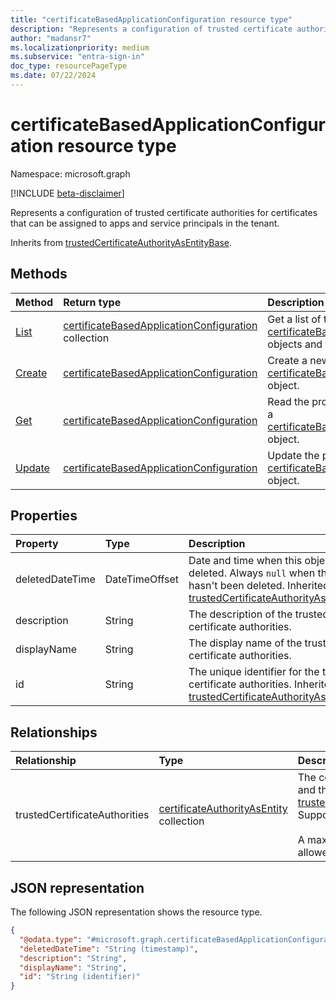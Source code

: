 ```yaml
---
title: "certificateBasedApplicationConfiguration resource type"
description: "Represents a configuration of trusted certificate authorities for certificates that can be assigned to apps and service principals in the tenant."
author: "madansr7"
ms.localizationpriority: medium
ms.subservice: "entra-sign-in"
doc_type: resourcePageType
ms.date: 07/22/2024
---
```


# certificateBasedApplicationConfiguration resource type

Namespace: microsoft.graph

[!INCLUDE [beta-disclaimer](../../includes/beta-disclaimer.md)]

Represents a configuration of trusted certificate authorities for certificates that can be assigned to apps and service principals in the tenant.

Inherits from [trustedCertificateAuthorityAsEntityBase](../resources/trustedcertificateauthorityasentitybase.md).

## Methods

|Method|Return type|Description|
|:---|:---|:---|
|[List](../api/certificateauthoritypath-list-certificatebasedapplicationconfigurations.md)|[certificateBasedApplicationConfiguration](../resources/certificatebasedapplicationconfiguration.md) collection|Get a list of the [certificateBasedApplicationConfiguration](../resources/certificatebasedapplicationconfiguration.md) objects and their properties.|
|[Create](../api/certificateauthoritypath-post-certificatebasedapplicationconfigurations.md)|[certificateBasedApplicationConfiguration](../resources/certificatebasedapplicationconfiguration.md)|Create a new [certificateBasedApplicationConfiguration](../resources/certificatebasedapplicationconfiguration.md) object.|
|[Get](../api/certificatebasedapplicationconfiguration-get.md)|[certificateBasedApplicationConfiguration](../resources/certificatebasedapplicationconfiguration.md)|Read the properties and relationships of a [certificateBasedApplicationConfiguration](../resources/certificatebasedapplicationconfiguration.md) object.|
|[Update](../api/certificatebasedapplicationconfiguration-update.md)|[certificateBasedApplicationConfiguration](../resources/certificatebasedapplicationconfiguration.md)|Update the properties of a [certificateBasedApplicationConfiguration](../resources/certificatebasedapplicationconfiguration.md) object.|

## Properties

|Property|Type|Description|
|:---|:---|:---|
|deletedDateTime|DateTimeOffset|Date and time when this object was deleted. Always `null` when the object hasn't been deleted. Inherited from [trustedCertificateAuthorityAsEntityBase](../resources/trustedcertificateauthorityasentitybase.md).|
|description|String|The description of the trusted certificate authorities.|
|displayName|String|The display name of the trusted certificate authorities.|
|id|String|The unique identifier for the trusted certificate authorities. Inherited from [trustedCertificateAuthorityAsEntityBase](../resources/trustedcertificateauthorityasentitybase.md).|

## Relationships

|Relationship|Type|Description|
|:---|:---|:---|
|trustedCertificateAuthorities|[certificateAuthorityAsEntity](../resources/certificateauthorityasentity.md) collection|The collection of certificate authorities and their configuration. Inherited from [trustedCertificateAuthorityAsEntityBase](../resources/trustedcertificateauthorityasentitybase.md). Supports `$expand`. <br/><br/> A maximum of 10 trusted authorities are allowed in this collection.|

## JSON representation

The following JSON representation shows the resource type.

<!-- {
  "blockType": "resource",
  "keyProperty": "id",
  "@odata.type": "microsoft.graph.certificateBasedApplicationConfiguration",
  "baseType": "microsoft.graph.trustedCertificateAuthorityAsEntityBase",
  "openType": false
}
-->
``` json
{
  "@odata.type": "#microsoft.graph.certificateBasedApplicationConfiguration",
  "deletedDateTime": "String (timestamp)",
  "description": "String",
  "displayName": "String",
  "id": "String (identifier)"
}
```

